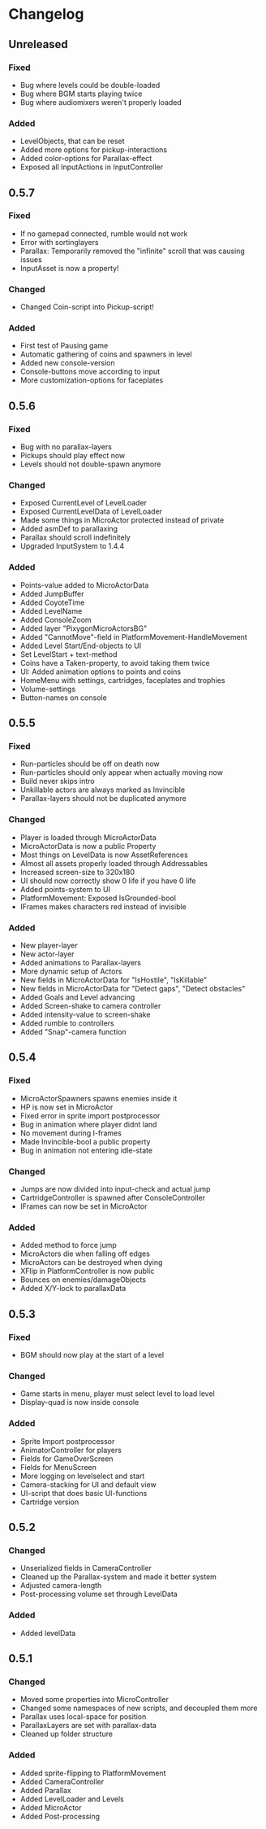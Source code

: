 # Changelog

## Unreleased
### Fixed
- Bug where levels could be double-loaded
- Bug where BGM starts playing twice
- Bug where audiomixers weren't properly loaded

### Added
- LevelObjects, that can be reset
- Added more options for pickup-interactions
- Added color-options for Parallax-effect
- Exposed all InputActions in InputController

## 0.5.7
### Fixed
- If no gamepad connected, rumble would not work
- Error with sortinglayers
- Parallax: Temporarily removed the "infinite" scroll that was causing issues
- InputAsset is now a property!

### Changed
- Changed Coin-script into Pickup-script!

### Added
- First test of Pausing game
- Automatic gathering of coins and spawners in level
- Added new console-version
- Console-buttons move according to input
- More customization-options for faceplates

## 0.5.6
### Fixed
- Bug with no parallax-layers
- Pickups should play effect now
- Levels should not double-spawn anymore

### Changed
- Exposed CurrentLevel of LevelLoader
- Exposed CurrentLevelData of LevelLoader
- Made some things in MicroActor protected instead of private
- Added asmDef to parallaxing
- Parallax should scroll indefinitely
- Upgraded InputSystem to 1.4.4

### Added
- Points-value added to MicroActorData
- Added JumpBuffer
- Added CoyoteTime
- Added LevelName
- Added ConsoleZoom
- Added layer "PixygonMicroActorsBG"
- Added "CannotMove"-field in PlatformMovement-HandleMovement
- Added Level Start/End-objects to UI
- Set LevelStart + text-method
- Coins have a Taken-property, to avoid taking them twice
- UI: Added animation options to points and coins
- HomeMenu with settings, cartridges, faceplates and trophies
- Volume-settings
- Button-names on console

## 0.5.5
### Fixed
- Run-particles should be off on death now
- Run-particles should only appear when actually moving now
- Build never skips intro
- Unkillable actors are always marked as Invincible
- Parallax-layers should not be duplicated anymore

### Changed
- Player is loaded through MicroActorData
- MicroActorData is now a public Property
- Most things on LevelData is now AssetReferences
- Almost all assets properly loaded through Addressables
- Increased screen-size to 320x180
- UI should now correctly show 0 life if you have 0 life
- Added points-system to UI
- PlatformMovement: Exposed IsGrounded-bool
- IFrames makes characters red instead of invisible

### Added
- New player-layer
- New actor-layer
- Added animations to Parallax-layers
- More dynamic setup of Actors
- New fields in MicroActorData for "IsHostile", "IsKillable"
- New fields in MicroActorData for "Detect gaps", "Detect obstacles"
- Added Goals and Level advancing
- Added Screen-shake to camera controller
- Added intensity-value to screen-shake
- Added rumble to controllers
- Added "Snap"-camera function

## 0.5.4
### Fixed
- MicroActorSpawners spawns enemies inside it
- HP is now set in MicroActor
- Fixed error in sprite import postprocessor
- Bug in animation where player didnt land
- No movement during I-frames
- Made Invincible-bool a public property
- Bug in animation not entering idle-state

### Changed
- Jumps are now divided into input-check and actual jump
- CartridgeController is spawned after ConsoleController
- IFrames can now be set in MicroActor

### Added
- Added method to force jump
- MicroActors die when falling off edges
- MicroActors can be destroyed when dying
- XFlip in PlatformController is now public
- Bounces on enemies/damageObjects
- Added X/Y-lock to parallaxData

## 0.5.3
### Fixed
- BGM should now play at the start of a level

### Changed
- Game starts in menu, player must select level to load level
- Display-quad is now inside console

### Added
- Sprite Import postprocessor
- AnimatorController for players
- Fields for GameOverScreen
- Fields for MenuScreen
- More logging on levelselect and start
- Camera-stacking for UI and default view
- UI-script that does basic UI-functions
- Cartridge version

## 0.5.2
### Changed
- Unserialized fields in CameraController
- Cleaned up the Parallax-system and made it better system
- Adjusted camera-length
- Post-processing volume set through LevelData

### Added
- Added levelData

## 0.5.1
### Changed
- Moved some properties into MicroController
- Changed some namespaces of new scripts, and decoupled them more
- Parallax uses local-space for position
- ParallaxLayers are set with parallax-data
- Cleaned up folder structure

### Added
- Added sprite-flipping to PlatformMovement
- Added CameraController
- Added Parallax
- Added LevelLoader and Levels
- Added MicroActor
- Added Post-processing